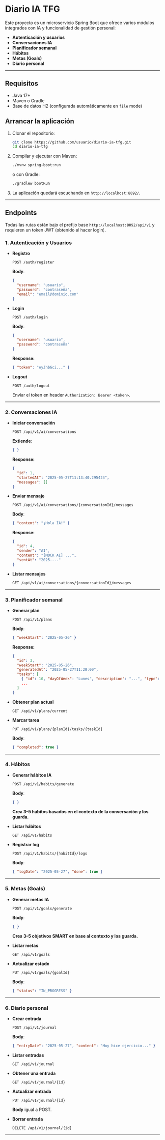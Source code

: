 # Diario IA TFG

Este proyecto es un microservicio Spring Boot que ofrece varios módulos integrados con IA y funcionalidad de gestión personal:

* **Autenticación y usuarios**
* **Conversaciones IA**
* **Planificador semanal**
* **Hábitos**
* **Metas (Goals)**
* **Diario personal**

---

## Requisitos

* Java 17+
* Maven o Gradle
* Base de datos H2 (configurada automáticamente en `file` mode)

## Arrancar la aplicación

1. Clonar el repositorio:

   ```bash
   git clone https://github.com/usuario/diario-ia-tfg.git
   cd diario-ia-tfg
   ```

2. Compilar y ejecutar con Maven:

   ```bash
   ./mvnw spring-boot:run
   ```

   o con Gradle:

   ```bash
   ./gradlew bootRun
   ```

3. La aplicación quedará escuchando en `http://localhost:8092/`.

---

## Endpoints

Todas las rutas están bajo el prefijo base `http://localhost:8092/api/v1` y requieren un token JWT (obtenido al hacer login).

### 1. Autenticación y Usuarios

* **Registro**

  ```http
  POST /auth/register
  ```

  **Body**:

  ```json
  {
    "username": "usuario",
    "password": "contraseña",
    "email": "email@dominio.com"
  }
  ```

* **Login**

  ```http
  POST /auth/login
  ```

  **Body**:

  ```json
  {
    "username": "usuario",
    "password": "contraseña"
  }
  ```

  **Response**:

  ```json
  { "token": "eyJhbGci..." }
  ```

* **Logout**

  ```http
  POST /auth/logout
  ```

  Enviar el token en header `Authorization: Bearer <token>`.

---

### 2. Conversaciones IA

* **Iniciar conversación**

  ```http
  POST /api/v1/ai/conversations
  ```

  **Extiende**:

  ```json
  { }
  ```

  **Response**:

  ```json
  {
    "id": 1,
    "startedAt": "2025-05-27T11:13:40.295424",
    "messages": []
  }
  ```

* **Enviar mensaje**

  ```http
  POST /api/v1/ai/conversations/{conversationId}/messages
  ```

  **Body**:

  ```json
  { "content": "¡Hola IA!" }
  ```

  **Response**:

  ```json
  {
    "id": 4,
    "sender": "AI",
    "content": "[MOCK AI] ...",
    "sentAt": "2025-..."
  }
  ```

* **Listar mensajes**

  ```http
  GET /api/v1/ai/conversations/{conversationId}/messages
  ```

---

### 3. Planificador semanal

* **Generar plan**

  ```http
  POST /api/v1/plans
  ```

  **Body**:

  ```json
  { "weekStart": "2025-05-26" }
  ```

  **Response**:

  ```json
  {
    "id": 3,
    "weekStart": "2025-05-26",
    "generatedAt": "2025-05-27T11:20:00",
    "tasks": [
      { "id": 10, "dayOfWeek": "Lunes", "description": "...", "type": "HÁBITO", "completed": false },
      ...
    ]
  }
  ```

* **Obtener plan actual**

  ```http
  GET /api/v1/plans/current
  ```

* **Marcar tarea**

  ```http
  PUT /api/v1/plans/{planId}/tasks/{taskId}
  ```

  **Body**:

  ```json
  { "completed": true }
  ```

---

### 4. Hábitos

* **Generar hábitos IA**

  ```http
  POST /api/v1/habits/generate
  ```

  **Body**:

  ```json
  { }
  ```

  **Crea 3–5 hábitos basados en el contexto de la conversación y los guarda.**

* **Listar hábitos**

  ```http
  GET /api/v1/habits
  ```

* **Registrar log**

  ```http
  POST /api/v1/habits/{habitId}/logs
  ```

  **Body**:

  ```json
  { "logDate": "2025-05-27", "done": true }
  ```

---

### 5. Metas (Goals)

* **Generar metas IA**

  ```http
  POST /api/v1/goals/generate
  ```

  **Body**:

  ```json
  { }
  ```

  **Crea 3–5 objetivos SMART en base al contexto y los guarda.**

* **Listar metas**

  ```http
  GET /api/v1/goals
  ```

* **Actualizar estado**

  ```http
  PUT /api/v1/goals/{goalId}
  ```

  **Body**:

  ```json
  { "status": "IN_PROGRESS" }
  ```

---

### 6. Diario personal

* **Crear entrada**

  ```http
  POST /api/v1/journal
  ```

  **Body**:

  ```json
  { "entryDate": "2025-05-27", "content": "Hoy hice ejercicio..." }
  ```

* **Listar entradas**

  ```http
  GET /api/v1/journal
  ```

* **Obtener una entrada**

  ```http
  GET /api/v1/journal/{id}
  ```

* **Actualizar entrada**

  ```http
  PUT /api/v1/journal/{id}
  ```

  **Body** igual a POST.

* **Borrar entrada**

  ```http
  DELETE /api/v1/journal/{id}
  ```

---

